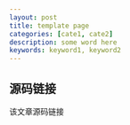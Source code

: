 ```yaml
---
layout: post
title: template page
categories: [cate1, cate2]
description: some word here
keywords: keyword1, keyword2
---
```


## 源码链接
该文章源码链接 [](url)
